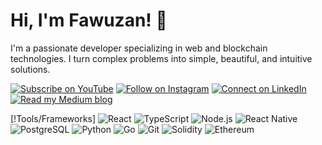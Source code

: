 
# Hi, I'm Fawuzan! 👋

I'm a passionate developer specializing in web and blockchain technologies. I turn complex problems into simple, beautiful, and intuitive solutions.

[![Subscribe on YouTube](https://img.shields.io/badge/Subscribe-red?style=for-the-badge&logo=youtube&logoColor=white)](https://www.youtube.com/@vawzensm)
[![Follow on Instagram](https://img.shields.io/badge/Follow-%231DA1F2?style=for-the-badge&logo=instagram&logoColor=white)](https://www.instagram.com/vawzensm/)
[![Connect on LinkedIn](https://img.shields.io/badge/Connect-%230077B5.svg?style=for-the-badge&logo=linkedin&logoColor=white)](https://gh.linkedin.com/in/fawuzan-ibrahim-489565303)
[![Read my Medium blog](https://img.shields.io/badge/Read%20my%20blog-00ab6c?style=for-the-badge&logo=medium&logoColor=white)](https://medium.com/@ibrahimpima76)

[!Tools/Frameworks] 
  ![React](https://img.shields.io/badge/React-61DAFB?style=for-the-badge&logo=react&logoColor=black)
  ![TypeScript](https://img.shields.io/badge/TypeScript-3178C6?style=for-the-badge&logo=typescript&logoColor=white)
  ![Node.js](https://img.shields.io/badge/Node.js-339933?style=for-the-badge&logo=nodedotjs&logoColor=white)
  ![React Native](https://img.shields.io/badge/React%20Native-61DAFB?style=for-the-badge&logoColor=white)
  ![PostgreSQL](https://img.shields.io/badge/PostgreSQL-336791?style=for-the-badge&logo=postgresql&logoColor=white)
  ![Python](https://img.shields.io/badge/Python-3776AB?style=for-the-badge&logo=python&logoColor=white)
  ![Go](https://img.shields.io/badge/Go-00ADD8?style=for-the-badge&logo=go&logoColor=white)
  ![Git](https://img.shields.io/badge/Git-F05032?style=for-the-badge&logo=git&logoColor=white) 
  ![Solidity](https://img.shields.io/badge/Solidity-363636?style=for-the-badge&logo=solidity&logoColor=white)
  ![Ethereum](https://img.shields.io/badge/Ethereum-3C3C3D?style=for-the-badge&logo=ethereum&logoColor=white)
  


  

